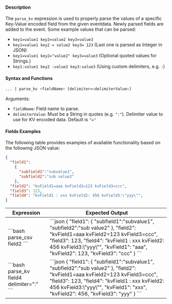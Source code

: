 #### Description
The `parse_kv` expression is used to properly parse the values of a specific Key-Value encoded field from the given eventdata.  Newly parsed fields are added to the event. Some example values that can be parsed:

- `key1=value1 key2=value2 key3=value3`
- `key1=value1 key2 = value2 key3= 123` (Last one is parsed as Integer in JSON)
- `key1=value1 key2="value2" key3=value3` (Optional quoted values for Strings.)
- `key1:value1 key2 :value2 key3:value3` (Using custom delimiters, e.g. `:`)

#### Syntax and Functions

```bash
... | parse_kv <fieldName> [delimiter=<delimiterValue>]
```

Arguments:

- `fieldName`: Field name to parse.
- `delimiterValue`: Must be a String in quotes (e.g. `":"`).  Delimiter value to use for KV encoded data.  Default is `"="`

#### Fields Examples
The following table provides examples of available functionality based on the following JSON value:

```json
{
  "field1":
    {
      "subfield1":"subvalue1",
      "subfield2":"sub value2"
    }, 
  "field2": "kvField1=aaa kvField2=123 kvField3=ccc", 
  "field3": 123,
  "field4": "kvField1 : xxx kvField2: 456 kvField3:\"yyy\"",
}
```

<table>
  <thead>
    <tr>
      <th scope="col">Expression</th>
      <th scope="col">Expected Output</th>
    </tr>
  </thead>
  <tbody>
    <tr>
      <td class="align-middle">
        ```bash
          parse_csv field2
        ```
      </td>
      <td class="align-middle">
        ```json
          {
            "field1":
              {
                "subfield1":"subvalue1",
                "subfield2":"sub value2"
              }, 
            "field2": "kvField1=aaa kvField2=123 kvField3=ccc", 
            "field3": 123,
            "field4": "kvField1 : xxx kvField2: 456 kvField3:\"yyy\"",
            "kvField1": "aaa",
            "kvField2": 123,
            "kvField3": "ccc"
          }
        ```
      </td>
    </tr>
    <tr>
      <td class="align-middle">
        ```bash
          parse_kv field4 delimiter=":"
        ```
      </td>
      <td class="align-middle">
        ```json
          {
            "field1":
              {
                "subfield1":"subvalue1",
                "subfield2":"sub value2"
              }, 
            "field2": "kvField1=aaa kvField2=123 kvField3=ccc", 
            "field3": 123,
            "field4": "kvField1 : xxx kvField2: 456 kvField3:\"yyy\"",
            "kvField1": "xxx",
            "kvField2": 456,
            "kvField3": "yyy"
          }
        ```
      </td>
    </tr>
  </tbody>
  </table>